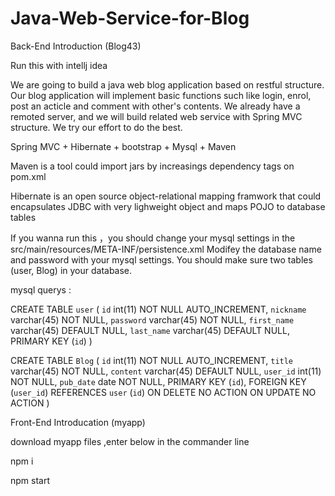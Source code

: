 # Java-Web-Service-for-Blog
Back-End Introduction (Blog43)

Run this with intellj idea 

We are going to build a java web blog application based on restful structure. Our blog application will implement basic functions such like login, enrol, post an acticle and comment with other's contents. We already have a remoted server, and we will build related web service with Spring MVC structure. We try our effort to do the best.


Spring MVC + Hibernate + bootstrap + Mysql + Maven 

 Maven is a tool could import jars by increasings dependency tags on pom.xml
 
 Hibernate is an open source object-relational mapping framwork that could encapsulates JDBC with very lighweight
 object and maps POJO to database tables
 
 If you wanna run this ，you should change your mysql settings in the  src/main/resources/META-INF/persistence.xml
 Modifey the database name and password with your mysql settings.
 You should make sure two tables (user, Blog) in your database.
 
 mysql querys :
 
 CREATE TABLE `user` (
  `id` int(11) NOT NULL AUTO_INCREMENT,
  `nickname` varchar(45) NOT NULL,
  `password` varchar(45) NOT NULL,
  `first_name` varchar(45) DEFAULT NULL,
  `last_name` varchar(45) DEFAULT NULL,
  PRIMARY KEY (`id`)
) 

CREATE TABLE `Blog` (
  `id` int(11) NOT NULL AUTO_INCREMENT,
  `title` varchar(45) NOT NULL,
  `content` varchar(45) DEFAULT NULL,
  `user_id` int(11) NOT NULL,
  `pub_date` date NOT NULL,
  PRIMARY KEY (`id`),
  FOREIGN KEY (`user_id`) REFERENCES `user` (`id`) ON DELETE NO ACTION ON UPDATE NO ACTION
) 
 
 
 Front-End Introducation (myapp)
 
 download myapp files ,enter below in the commander line 
 
 npm i
 
 npm start 
 
 
 

